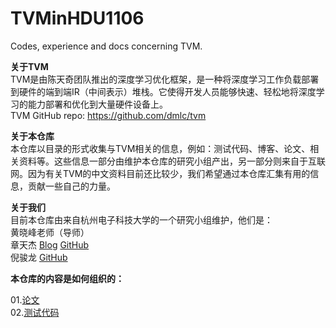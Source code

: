 # TVMinHDU1106  
Codes, experience and docs concerning TVM.  

**关于TVM**  
TVM是由陈天奇团队推出的深度学习优化框架，是一种将深度学习工作负载部署到硬件的端到端IR（中间表示）堆栈。它使得开发人员能够快速、轻松地将深度学习的能力部署和优化到大量硬件设备上。  
TVM GitHub repo: <https://github.com/dmlc/tvm>  

**关于本仓库**  
本仓库以目录的形式收集与TVM相关的信息，例如：测试代码、博客、论文、相关资料等。这些信息一部分由维护本仓库的研究小组产出，另一部分则来自于互联网。因为有关TVM的中文资料目前还比较少，我们希望通过本仓库汇集有用的信息，贡献一些自己的力量。  

**关于我们**  
目前本仓库由来自杭州电子科技大学的一个研究小组维护，他们是：  
黄晓峰老师（导师）  
章天杰 [Blog](http://imztj.cn) [GitHub](https://github.com/ztjryg4/)  
倪骏龙 [GitHub](https://github.com/zh-Spike)  

**本仓库的内容是如何组织的：**  

01.[论文](01.%E8%AE%BA%E6%96%87)  
02.[测试代码]()  
